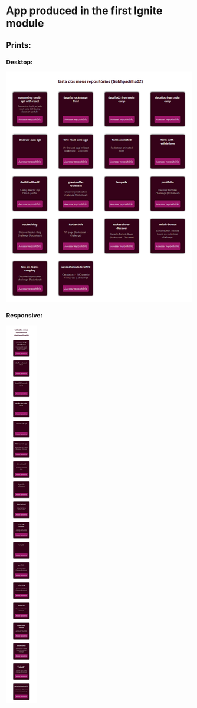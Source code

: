 # App produced in the first Ignite module

## Prints:

### Desktop:
![image](https://github.com/GabhPadilha02/git-explorer-ignite/blob/main/prints/localhost_8080_.png?raw=true)

### Responsive:
![image](https://github.com/GabhPadilha02/git-explorer-ignite/blob/main/prints/localhost_8080_(iPhone%20SE).png?raw=true)
